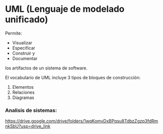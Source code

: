 # UML (Lenguaje de modelado unificado)

Permite:

* Visualizar
* Especificar
* Construir y
* Documentar

los artifactos de un sistema de software.

El vocabularío de UML incluye 3 tipos de bloques de construcción:

1. Elementos
2. Relaciones
3. Diagramas

### Analisis de sistemas: 
https://drive.google.com/drive/folders/1wqKomvDxBPqsu8TdbzZgzp3fdRmnkSbU?usp=drive_link
